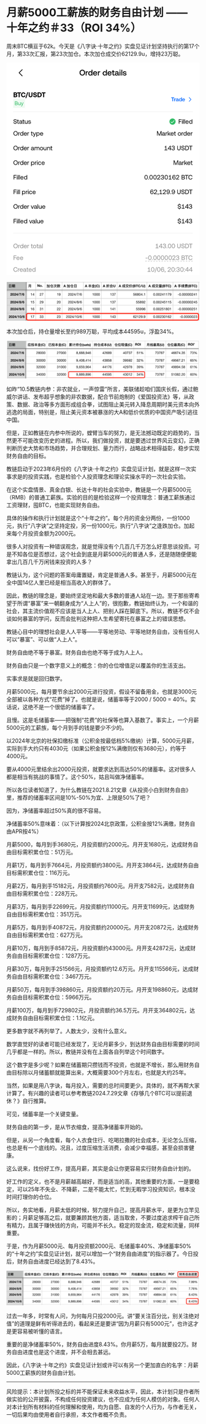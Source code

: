 # 月薪5000工薪族的财务自由计划 —— 十年之约＃33（ROI 34%）

周末BTC横亘于62k。今天是《八字诀·十年之约》实盘见证计划坚持执行的第17个月，第33次汇报，第23次加仓。本次加仓成交价62129.9u，增持23万聪。

![](2024-10-06-A01.jpg)

![](2024-10-06-A02.png)

本次加仓后，持仓量增长至约989万聪，平均成本44595u，浮盈34%。

![](2024-10-06-A03.png)

如昨“10.5教链内参：非农就业，一声惊雷”所言，美联储趁咱们国庆长假，通过鲍威尔讲话、发布超乎想象的非农数据，配合节前炮制的《爱国投资法》等，从政策、数据、政治等多方面形成组合拳，试图阻止美元转入降息周期时美元资本向外逃逸的局面，特别是，阻止美元资本被暴涨的大A和低价优质的中国资产吸引逃往中国。

但是，正如教链在内参中所说的，螳臂当车的努力，是无法撼动既定的趋势的，当然更不可能改变历史的进程。所以，我们做投资，就是要透过世界风云变幻，正确判断历史大势和市场趋势，并合理规划、量力而行，战略战术相得益彰，稳步实现财务自由的目标。

教链启动于2023年6月份的《八字诀·十年之约》实盘见证计划，就是这样一次实事求是的投资实践，也是检验个人投资理念和理论实操水平的一次社会实验。

在这个实盘情景、真金白银、长达十年的社会实验中，教链是一个月薪5000元（RMB）的普通工薪族。实验的目的是检验这样一个投资理念：普通工薪族通过工资理财，囤BTC，也能实现财务自由。

具体的操作和执行计划就是这个“十年之约”。每个月的资金分两份，一份1000元，执行“八字诀”之坚持定投，另一份1000元，执行“八字诀”之逢跌加仓。加起来每个月投资金额为2000元。

很多人对投资有一种错误观念，就是觉得没有个几百几千万怎么好意思谈投资。可是不知各位是否想过，这个社会到底是月薪5000元的普通人多，还是随随便便能拿出几百几千万闲钱来投资的人多？

教链认为，这个问题的答案毋庸置疑，肯定是普通人多。甚至于，月薪5000元在全中国14亿人里已经是相当高收入的群体了。

因此，教链的理念是，要始终坚定地和最大多数的普通人站在一边。至于那些寄希望于所谓“暴富”来一朝翻身成为“人上人”的，很抱歉，教链始终认为，一个和谐的社会，其主流价值观不应该是当人上人、把别人踩在脚底下。所以，教链不仅不会谈如何暴富的学问，反而会批判这种把人生希望寄托在暴富之上的错误思想。

教链心目中的理想社会是人人平等——平等地劳动、平等地财务自由，没有任何人可以“暴富”、可以做“人上人”。

财务自由绝不等于暴富。财务自由也绝不等于成为人上人。

财务自由只是一个数字意义上的概念：你的仓位增值足以覆盖你的生活支出。

实事求是就是回归数学。

月薪5000元，每月要节余出2000元进行投资，假设不留备用金，也就是3000元全部被以各种方式“花费”掉了。也就是说，储蓄率等于2000 / 5000 = 40%。实话说，这绝不是一个很低的储蓄率了。

且慢。这是毛储蓄率——把强制“花费”的社保等也算入基数了。事实上，一个月薪5000元的工薪族，每个月到手的钱是要少不少的。

以2024年北京的社保扣缴标准（公积金按最低档5%缴纳）计算，5000元月薪，实际到手大约只有4030元（如果公积金按12%满缴则仅有3680元），约等于4000元。

要从4000元里结余出2000元投资，就要求达到高达50%的储蓄率。这对很多人都是相当有挑战的事情了。这个50%，姑且叫做净储蓄率。

所以各位读者知道了，为什么教链在2021.8.21文章《从投资小白到财务自由》里，推荐的储蓄率区间是10%-50%为宜、上限是50%了吧？

因为，净储蓄率超过50%真的很不容易。

净储蓄率50%意味着：（以下计算按2024北京政策，公积金按12%满缴，财务自由APR按4%）

月薪5000，每月到手3680元，月投资额约2000元。月开支1680元，达成财务自由目标需积累仓位：51万元。

月薪1万，每月到手7664元，月投资额约3800元。月开支3864元，达成财务自由目标需积累仓位：116万元。

月薪2万，每月到手15182元，月投资额约7600元。月开支7582元，达成财务自由目标需积累仓位：228万元。

月薪3万，每月到手22699元，月投资额约11000元。月开支11699元，达成财务自由目标需积累仓位：351万元。

月薪5万，每月到手40872元，月投资额约20000元。月开支20872元，达成财务自由目标需积累仓位：627万元。

月薪10万，每月到手85872元，月投资额约43000元。月开支42872元，达成财务自由目标需积累仓位：1287万元。

月薪30万，每月到手251566元，月投资额约12.6万元。月开支115566元，达成财务自由目标需积累仓位：3467万元。

月薪50万，每月到手398860元，月投资额约20万元。月开支198860元，达成财务自由目标需积累仓位：5966万元。

月薪100万，每月到手729802元，月投资额约36.5万元。月开支364802元，达成财务自由目标需积累仓位：1.1亿元。

更多数字就不再列举了。人数太少，没有什么意义。

数学直觉好的读者可能已经发现了，无论月薪多少，到达财务自由目标需要的时间几乎都是一样的。所以，教链并没有在上面各自列举这个时间数字。

这个数字是多少呢？如果在储蓄期只攒钱而不投资，也就是不增长，那么用财务自由目标除以月储蓄额就能算出来，大概需要300个月左右，也就是大约25年。

当然，如果是用八字诀，每月投入，需要的总时间要更少。具体的，就不再帮大家计算了。有兴趣的读者可以参考教链2024.7.29文章《存够几个BTC可以提前退休？》自行推算。

可见，储蓄率是一个关键变量。

财务自由的第一步，是从节衣缩食，提高净储蓄率开始的。

但是，从另一个角度看，每个人衣食住行、吃喝拉撒的社会成本，无论怎么压缩，也总是有一个底线的。况且，过度压缩生活消费，会减少幸福感，甚至会损害健康。

这么说来，找份好工作，提高月薪，其实是会让你更容易实行财务自由计划的。

好工作的定义，也不是月薪越高越好，而是适当的高，其他重要的方面，一是要稳定，可以25年不失业、不降薪，二是不能太忙，忙到无暇学习投资知识，根本没时间打理你的仓位。

所以，务实地看，月薪太低的时候，努力提升自己，提高月薪水平，是更为立竿见影的；月薪足够高之后，就要兼顾其他方面，适当取舍，不要过度追求榨干自己所有精力，且属于赚快钱的方向，可能并不长久。稳定的现金流，稳定和流量，同样重要。

于是，作为月薪5000元、每月投资额2000元、毛储蓄率40%、净储蓄率50%的“十年之约”实盘见证计划，就可以增加一个“财务自由进度”的指示器了。今日投后，财务自由进度已经达到了8.43%。

![](2024-10-06-A04.png)

过去一年多，时常有人问，为何每月只投2000元。讲“要关注百分比，别关注绝对值”的道理是鲜有听得进去的，看起来还是要讲“因为月薪只有5000元”，也许这才是更容易被听懂的语言。

重要的是净储蓄率50%，财务自由进度8.43%。你月薪5万，每月就要投2万。财务自由进度也是这个进度，并不会相去甚远。

因此，《八字诀·十年之约》实盘见证计划或许可以有另一个更加直白的名字：月薪5000工薪族的财务自由计划。

---
风险提示：本计划所投之标的并不能保证未来收益水平，因此，本计划只是作者所做实验的公开披露，不构成任何投资建议，也不应成为任何人模仿的对象。任何人对本计划所有材料的任何理解和使用，均为自愿、自发的个人行为，与作者无关，一切后果均由使用者自行承担，本文作者概不负责。
